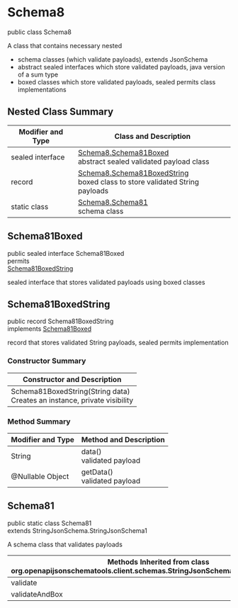 # Schema8
public class Schema8<br>

A class that contains necessary nested
- schema classes (which validate payloads), extends JsonSchema
- abstract sealed interfaces which store validated payloads, java version of a sum type
- boxed classes which store validated payloads, sealed permits class implementations

## Nested Class Summary
| Modifier and Type | Class and Description |
| ----------------- | ---------------------- |
| sealed interface | [Schema8.Schema81Boxed](#schema81boxed)<br> abstract sealed validated payload class |
| record | [Schema8.Schema81BoxedString](#schema81boxedstring)<br> boxed class to store validated String payloads |
| static class | [Schema8.Schema81](#schema81)<br> schema class |

## Schema81Boxed
public sealed interface Schema81Boxed<br>
permits<br>
[Schema81BoxedString](#schema81boxedstring)

sealed interface that stores validated payloads using boxed classes

## Schema81BoxedString
public record Schema81BoxedString<br>
implements [Schema81Boxed](#schema81boxed)

record that stores validated String payloads, sealed permits implementation

### Constructor Summary
| Constructor and Description |
| --------------------------- |
| Schema81BoxedString(String data)<br>Creates an instance, private visibility |

### Method Summary
| Modifier and Type | Method and Description |
| ----------------- | ---------------------- |
| String | data()<br>validated payload |
| @Nullable Object | getData()<br>validated payload |

## Schema81
public static class Schema81<br>
extends StringJsonSchema.StringJsonSchema1

A schema class that validates payloads

| Methods Inherited from class org.openapijsonschematools.client.schemas.StringJsonSchema.StringJsonSchema1 |
| ------------------------------------------------------------------ |
| validate                                                           |
| validateAndBox                                                     |

